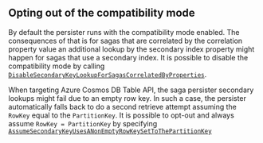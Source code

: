## Opting out of the compatibility mode

By default the persister runs with the compatibility mode enabled. The consequences of that is for sagas that are correlated by the correlation property value an additional lookup by the secondary index property might happen for sagas that use a secondary index. It is possible to disable the compatibility mode by calling
[`DisableSecondaryKeyLookupForSagasCorrelatedByProperties`](/persistence/azure-table/configuration.md#saga-configuration).

When targeting Azure Cosmos DB Table API, the saga persister secondary lookups might fail due to an empty row key. In such a case, the persister automatically falls back to do a second retrieve attempt assuming the `RowKey` equal to the `PartitionKey`. It is possible to opt-out and always assume `RowKey = PartitionKey` by specifying [`AssumeSecondaryKeyUsesANonEmptyRowKeySetToThePartitionKey`](/persistence/azure-table/configuration.md)
